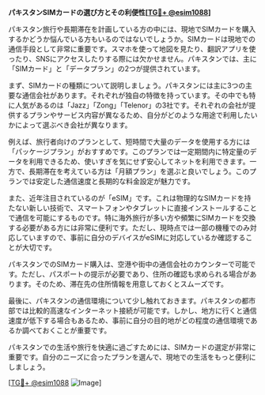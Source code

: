 **パキスタンSIMカードの選び方とその利便性[[TG💪+ @esim1088](https://t.me/s/esim1088)]**

パキスタン旅行や長期滞在を計画している方の中には、現地でSIMカードを購入するかどうか悩んでいる方もいるのではないでしょうか。SIMカードは現地での通信手段として非常に重要です。スマホを使って地図を見たり、翻訳アプリを使ったり、SNSにアクセスしたりする際には欠かせません。パキスタンでは、主に「SIMカード」と「データプラン」の2つが提供されています。

まず、SIMカードの種類について説明しましょう。パキスタンには主に3つの主要な通信会社があります。それぞれが独自の特徴を持っています。その中でも特に人気があるのは「Jazz」「Zong」「Telenor」の3社です。それぞれの会社が提供するプランやサービス内容が異なるため、自分がどのような用途で利用したいかによって選ぶべき会社が異なります。

例えば、旅行者向けのプランとして、短時間で大量のデータを使用する方には「パッケージプラン」がおすすめです。このプランでは一定期間内に特定量のデータを利用できるため、使いすぎを気にせず安心してネットを利用できます。一方で、長期滞在を考えている方は「月額プラン」を選ぶと良いでしょう。このプランでは安定した通信速度と長期的な料金設定が魅力です。

また、近年注目されているのが「eSIM」です。これは物理的なSIMカードを持たない新しい技術で、スマートフォンやタブレットに直接インストールすることで通信を可能にするものです。特に海外旅行が多い方や頻繁にSIMカードを交換する必要がある方には非常に便利です。ただし、現時点では一部の機種でのみ対応していますので、事前に自分のデバイスがeSIMに対応しているか確認することが大切です。

パキスタンでのSIMカード購入は、空港や街中の通信会社のカウンターで可能です。ただし、パスポートの提示が必要であり、住所の確認も求められる場合があります。そのため、滞在先の住所情報を用意しておくとスムーズです。

最後に、パキスタンの通信環境について少し触れておきます。パキスタンの都市部では比較的高速なインターネット接続が可能です。しかし、地方に行くと通信速度が低下する場合もあるため、事前に自分の目的地がどの程度の通信環境であるか調べておくことが重要です。

パキスタンでの生活や旅行を快適に過ごすためには、SIMカードの選定が非常に重要です。自分のニーズに合ったプランを選んで、現地での生活をもっと便利にしましょう。

[[TG💪+ @esim1088](https://t.me/s/esim1088) ![Image](https://i.postimg.cc/Y0z9fWf4/image.png)]